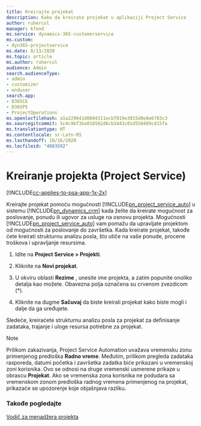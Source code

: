 ```yaml
---
title: Kreirajte projekat
description: Kako da kreirate projekat u aplikaciji Project Service
author: ruhercul
manager: kfend
ms.service: dynamics-365-customerservice
ms.custom:
- dyn365-projectservice
ms.date: 8/13/2020
ms.topic: article
ms.author: ruhercul
audience: Admin
search.audienceType:
- admin
- customizer
- enduser
search.app:
- D365CE
- D365PS
- ProjectOperations
ms.openlocfilehash: a1a229641d0694311ecb7019e3915d0e8e6783c3
ms.sourcegitcommit: 5c4c9bf3ba018562d6cb3443c01d550489c415fa
ms.translationtype: HT
ms.contentlocale: sr-Latn-RS
ms.lasthandoff: 10/16/2020
ms.locfileid: "4083592"
---
```

# <a name="create-a-project-project-service"></a>Kreiranje projekta (Project Service)

[!INCLUDE[cc-applies-to-psa-app-1x-2x](../includes/cc-applies-to-psa-app-1x-2x.md)]

Kreirajte projekat pomoću mogućnosti [!INCLUDE[pn_project_service_auto](../includes/pn-project-service-auto.md)] u sistemu [!INCLUDE[pn_dynamics_crm](../includes/pn-dynamics-crm.md)] kada želite da kreirate mogućnost za poslovanje, ponudu ili ugovor za usluge na osnovu projekta. Mogućnosti [!INCLUDE[pn_project_service_auto](../includes/pn-project-service-auto.md)] vam pomažu da upravljate projektom od mogućnosti za poslovanje do završetka. Kada kreirate projekat, takođe ćete kreirati strukturnu analizu posla, što utiče na vaše ponude, procene troškova i upravljanje resursima.  
  
1.  Idite na **Project Service > Projekti**.  
  
2.  Kliknite na **Novi projekat**.  
  
3.  U okviru oblasti **Rezime** , unesite ime projekta, a zatim popunite onoliko detalja kao možete. Obavezna polja označena su crvenom zvezdicom (*).  
  
4.  Kliknite na dugme **Sačuvaj** da biste kreirali projekat kako biste mogli i dalje da ga uređujete.  
  
Sledeće, kreiraćete strukturnu analizu posla za projekat za definisanje zadataka, trajanje i uloge resursa potrebne za projekat.  

> [!NOTE]
> Prilikom zakazivanja, Project Service Automation uvažava vremensku zonu primenjenog predloška **Radno vreme**. Međutim, prilikom pregleda zadataka rasporeda, datumi početka i završetka zadatka biće prikazani u vremenskoj zoni korisnika. Ovo se odnosi na druge vremenski usmerene prikaze u obrascu **Projekat**. Ako se vremenska zona korisnika ne podudara sa vremenskom zonom predloška radnog vremena primenjenog na projekat, prikazaće se upozorenje koje objašnjava razliku. 
  
### <a name="see-also"></a>Takođe pogledajte  
 [Vodič za menadžera projekta](../psa/project-manager-guide.md)
